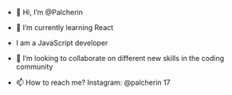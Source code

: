 - 👋 Hi, I’m @Palcherin
- 🌱 I’m currently learning React
- I am a JavaScript developer

- 💞️ I’m looking to collaborate on different new skills in the coding community
- 📫 How to reach me? Instagram: @palcherin 17

<!---
Palcherin/Palcherin is a ✨ special ✨ repository because its `README.md` (this file) appears on your GitHub profile.
You can click the Preview link to take a look at your changes.
--->

